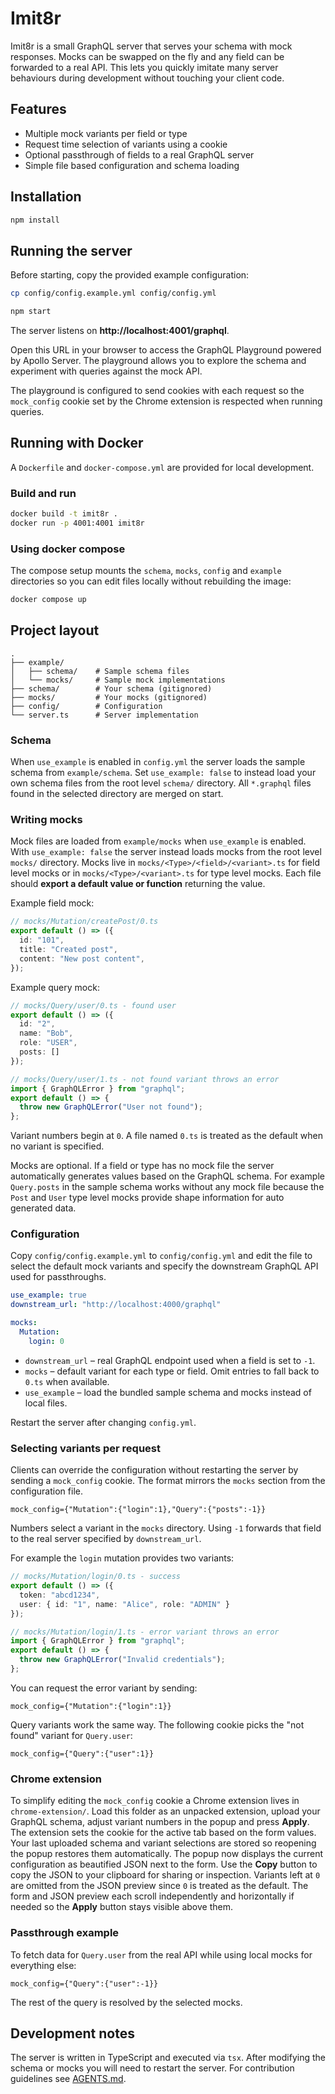 # Imit8r

Imit8r is a small GraphQL server that serves your schema with mock responses.  Mocks can be swapped on the fly and any field can be forwarded to a real API.  This lets you quickly imitate many server behaviours during development without touching your client code.

## Features

- Multiple mock variants per field or type
- Request time selection of variants using a cookie
- Optional passthrough of fields to a real GraphQL server
- Simple file based configuration and schema loading

## Installation

```bash
npm install
```

## Running the server

Before starting, copy the provided example configuration:

```bash
cp config/config.example.yml config/config.yml
```

```bash
npm start
```

The server listens on **http://localhost:4001/graphql**.

Open this URL in your browser to access the GraphQL Playground powered by Apollo
Server. The playground allows you to explore the schema and experiment with
queries against the mock API.

The playground is configured to send cookies with each request so the
`mock_config` cookie set by the Chrome extension is respected when running
queries.

## Running with Docker

A `Dockerfile` and `docker-compose.yml` are provided for local development.

### Build and run

```bash
docker build -t imit8r .
docker run -p 4001:4001 imit8r
```

### Using docker compose

The compose setup mounts the `schema`, `mocks`, `config` and `example`
directories so you can edit files locally without rebuilding the image:

```bash
docker compose up
```

## Project layout

```
.
├── example/
│   ├── schema/    # Sample schema files
│   └── mocks/     # Sample mock implementations
├── schema/        # Your schema (gitignored)
├── mocks/         # Your mocks (gitignored)
├── config/        # Configuration
└── server.ts      # Server implementation
```

### Schema

When `use_example` is enabled in `config.yml` the server loads the sample schema
from `example/schema`. Set `use_example: false` to instead load your own schema
files from the root level `schema/` directory. All `*.graphql` files found in
the selected directory are merged on start.

### Writing mocks

Mock files are loaded from `example/mocks` when `use_example` is enabled.
With `use_example: false` the server instead loads mocks from the root level
`mocks/` directory. Mocks live in `mocks/<Type>/<field>/<variant>.ts` for field
level mocks or in `mocks/<Type>/<variant>.ts` for type level mocks. Each file
should **export a default value or function** returning the value.

Example field mock:

```ts
// mocks/Mutation/createPost/0.ts
export default () => ({
  id: "101",
  title: "Created post",
  content: "New post content",
});
```

Example query mock:

```ts
// mocks/Query/user/0.ts - found user
export default () => ({
  id: "2",
  name: "Bob",
  role: "USER",
  posts: []
});

// mocks/Query/user/1.ts - not found variant throws an error
import { GraphQLError } from "graphql";
export default () => {
  throw new GraphQLError("User not found");
};
```

Variant numbers begin at `0`.  A file named `0.ts` is treated as the default when no variant is specified.

Mocks are optional.  If a field or type has no mock file the server automatically
generates values based on the GraphQL schema.  For example `Query.posts` in the
sample schema works without any mock file because the `Post` and `User` type
level mocks provide shape information for auto generated data.

### Configuration

Copy `config/config.example.yml` to `config/config.yml` and edit the file to select the default mock variants and specify the downstream GraphQL API used for passthroughs.

```yaml
use_example: true
downstream_url: "http://localhost:4000/graphql"

mocks:
  Mutation:
    login: 0
```

- `downstream_url` – real GraphQL endpoint used when a field is set to `-1`.
- `mocks` – default variant for each type or field.  Omit entries to fall back to `0.ts` when available.
- `use_example` – load the bundled sample schema and mocks instead of local files.

Restart the server after changing `config.yml`.

### Selecting variants per request

Clients can override the configuration without restarting the server by sending a `mock_config` cookie.  The format mirrors the `mocks` section from the configuration file.

```
mock_config={"Mutation":{"login":1},"Query":{"posts":-1}}
```

Numbers select a variant in the `mocks` directory.  Using `-1` forwards that field to the real server specified by `downstream_url`.

For example the `login` mutation provides two variants:

```ts
// mocks/Mutation/login/0.ts - success
export default () => ({
  token: "abcd1234",
  user: { id: "1", name: "Alice", role: "ADMIN" }
});

// mocks/Mutation/login/1.ts - error variant throws an error
import { GraphQLError } from "graphql";
export default () => {
  throw new GraphQLError("Invalid credentials");
};
```

You can request the error variant by sending:

```
mock_config={"Mutation":{"login":1}}
```

Query variants work the same way. The following cookie picks the "not found" variant for `Query.user`:

```
mock_config={"Query":{"user":1}}
```

### Chrome extension

To simplify editing the `mock_config` cookie a Chrome extension lives in
`chrome-extension/`. Load this folder as an unpacked extension, upload
your GraphQL schema, adjust variant numbers in the popup and press
**Apply**. The extension sets the cookie for the active tab based on the
form values. Your last uploaded schema and variant selections are stored
so reopening the popup restores them automatically.
The popup now displays the current configuration as beautified JSON next
to the form. Use the **Copy** button to copy the JSON to your clipboard
for sharing or inspection.
Variants left at `0` are omitted from the JSON preview since `0` is treated as the default.
The form and JSON preview each scroll independently and horizontally if needed so
the **Apply** button stays visible above them.

### Passthrough example

To fetch data for `Query.user` from the real API while using local mocks for everything else:

```
mock_config={"Query":{"user":-1}}
```

The rest of the query is resolved by the selected mocks.

## Development notes

The server is written in TypeScript and executed via `tsx`.  After modifying the schema or mocks you will need to restart the server.  For contribution guidelines see [AGENTS.md](./AGENTS.md).
